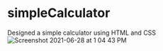 # simpleCalculator
Designed a simple calculator using HTML and CSS
![Screenshot 2021-06-28 at 1 04 43 PM](https://user-images.githubusercontent.com/86284510/123597803-6b3aee80-d811-11eb-8084-e84ceefa71b0.png)

